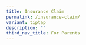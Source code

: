 ```yaml
---
title: Insurance Claim
permalink: /insurance-claim/
variant: tiptap
description: ""
third_nav_title: For Parents
---
```

